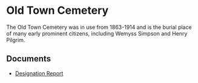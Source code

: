 # Old Town Cemetery

The Old Town Cemetery was in use from 1863-1914 and is the burial place of many early prominent citizens, including Wemyss Simpson and Henry Pilgrim.

## Documents

-   [Designation Report](documents/old-town-cemetery-designation.pdf)
